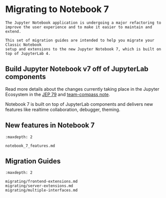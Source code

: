 # Migrating to Notebook 7

```{warning}
The Jupyter Notebook application is undergoing a major refactoring to
improve the user experience and to make it easier to maintain and extend.

This set of migration guides are intended to help you migrate your Classic Notebook
setup and extensions to the new Jupyter Notebook 7, which is built on top of JupyterLab 4.
```

## Build Jupyter Notebook v7 off of JupyterLab components

Read more details about the changes currently taking place in the
Jupyter Ecosystem in the [JEP 79] and [team-compass note].

Notebook 7 is built on top of JupyterLab components and delivers new features
like realtime collaboration, debugger, theming.

## New features in Notebook 7

```{toctree}
:maxdepth: 2

notebook_7_features.md
```

## Migration Guides

```{toctree}
:maxdepth: 2

migrating/frontend-extensions.md
migrating/server-extensions.md
migrating/multiple-interfaces.md
```

[jep 79]: https://jupyter.org/enhancement-proposals/79-notebook-v7/notebook-v7.html
[team-compass note]: https://github.com/jupyter/notebook-team-compass/issues/5#issuecomment-1085254000
